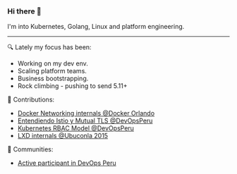 ### Hi there 👋

I'm into Kubernetes, Golang, Linux and platform engineering.

---

🔍 Lately my focus has been:
- Working on my dev env.
- Scaling platform teams.
- Business bootstrapping.
- Rock climbing - pushing to send 5.11+

💬 Contributions:
- [Docker Networking internals @Docker Orlando](https://blog.bitclvx.com/post/docker-networking/)
- [Entendiendo Istio y Mutual TLS @DevOpsPeru](https://www.youtube.com/watch?v=sQYtnjbALXM)
- [Kubernetes RBAC Model @DevOpsPeru](https://www.youtube.com/watch?v=yFSlK_7Atco)
- [LXD internals @Ubuconla 2015](https://www.youtube.com/watch?v=9sdSNcga2Uc)

🌱 Communities:
- [Active participant in DevOps Peru](https://www.meetup.com/es/devops-peru/)
